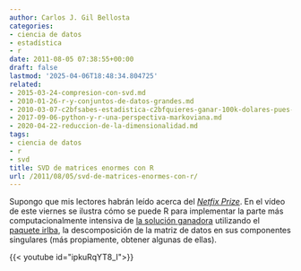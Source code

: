 ```yaml
---
author: Carlos J. Gil Bellosta
categories:
- ciencia de datos
- estadística
- r
date: 2011-08-05 07:38:55+00:00
draft: false
lastmod: '2025-04-06T18:48:34.804725'
related:
- 2015-03-24-compresion-con-svd.md
- 2010-01-26-r-y-conjuntos-de-datos-grandes.md
- 2010-03-07-c2bfsabes-estadistica-c2bfquieres-ganar-100k-dolares-pues-lee.md
- 2017-09-06-python-y-r-una-perspectiva-markoviana.md
- 2020-04-22-reduccion-de-la-dimensionalidad.md
tags:
- ciencia de datos
- r
- svd
title: SVD de matrices enormes con R
url: /2011/08/05/svd-de-matrices-enormes-con-r/
---
```


Supongo que mis lectores habrán leído acerca del [_Netfix Prize_](http://en.wikipedia.org/wiki/Netflix_Prize). En el vídeo de este viernes se ilustra cómo se puede R para implementar la parte más computacionalmente intensiva de [la solución ganadora](http://www.commendo.at/UserFiles/commendo/File/GrandPrize2009_BigChaos.pdf) utilizando el [paquete irlba](http://cran.r-project.org/web/packages/irlba/index.html), la descomposición de la matriz de datos en sus componentes singulares (más propiamente, obtener algunas de ellas).

{{< youtube id="ipkuRqYT8_I">}}